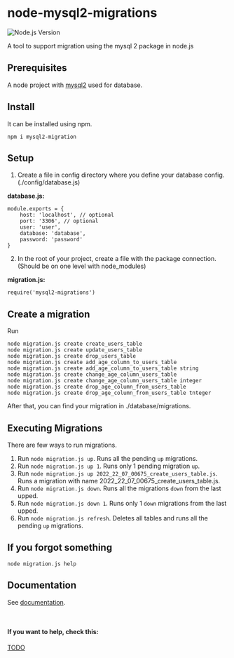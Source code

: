 # node-mysql2-migrations
![Node.js Version][node-version-image]

A tool to support migration using the mysql 2 package in node.js
## Prerequisites
A node project with [mysql2] used for database.

## Install
It can be installed using npm.

```
npm i mysql2-migration
```

## Setup
1. Create a file in config directory where you define your database config. (./config/database.js)

**database.js:**
```
module.exports = {
    host: 'localhost', // optional
    port: '3306', // optional
    user: 'user',
    database: 'database',
    password: 'password'
}
```
2. In the root of your project, create a file with the package connection. (Should be on one level with node_modules)

**migration.js:**

```
require('mysql2-migrations')
```
## Create a migration

Run
```
node migration.js create create_users_table
node migration.js create update_users_table
node migration.js create drop_users_table
node migration.js create add_age_column_to_users_table 
node migration.js create add_age_column_to_users_table string
node migration.js create change_age_column_users_table
node migration.js create change_age_column_users_table integer
node migration.js create drop_age_column_from_users_table
node migration.js create drop_age_column_from_users_table tnteger
```
After that, you can find your migration in ./database/migrations.


## Executing Migrations

There are few ways to run migrations.
1. Run `node migration.js up`. Runs all the pending `up` migrations.
2. Run `node migration.js up 1`. Runs only 1 pending migration `up`.
3. Run `node migration.js up 2022_22_07_00675_create_users_table.js`. Runs a migration with name 2022_22_07_00675_create_users_table.js.
4. Run `node migration.js down`. Runs all the migrations `down` from the last upped.
5. Run `node migration.js down 1`. Runs only 1 `down` migrations from the last upped.
6. Run `node migration.js refresh`. Deletes all tables and runs all the pending `up` migrations.

## If you forgot something
```
node migration.js help
```

## Documentation
See [documentation].  

<br/>

#### If you want to help, check this:
[TODO]

[node-version-image]: https://img.shields.io/badge/dynamic/xml?color=success&label=node&query=%27%20%3E%3D%20%27&suffix=v12.22.12&url=https%3A%2F%2Fnodejs.org%2F
[mysql2]: https://github.com/sidorares/node-mysql2
[documentation]: https://github.com/DyatkoGleb/node-mysql2-migrations/blob/main/Documentation.md
[TODO]: https://github.com/DyatkoGleb/node-mysql2-migrations/blob/main/TODO.md